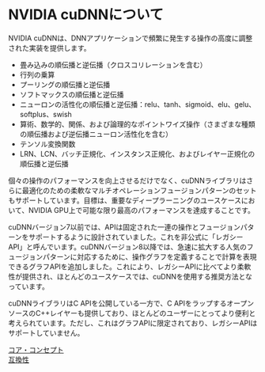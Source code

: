 # NVIDIA cuDNNについて

NVIDIA cuDNNは、DNNアプリケーションで頻繁に発生する操作の高度に調整された実装を提供します。

- 畳み込みの順伝播と逆伝播（クロスコリレーションを含む）
- 行列の乗算
- プーリングの順伝播と逆伝播
- ソフトマックスの順伝播と逆伝播
- ニューロンの活性化の順伝播と逆伝播：relu、tanh、sigmoid、elu、gelu、softplus、swish
- 算術、数学的、関係、および論理的なポイントワイズ操作（さまざまな種類の順伝播および逆伝播ニューロン活性化を含む）
- テンソル変換関数
- LRN、LCN、バッチ正規化、インスタンス正規化、およびレイヤー正規化の順伝播と逆伝播

個々の操作のパフォーマンスを向上させるだけでなく、cuDNNライブラリはさらに最適化のための柔軟なマルチオペレーションフュージョンパターンのセットもサポートしています。目標は、重要なディープラーニングのユースケースにおいて、NVIDIA GPU上で可能な限り最高のパフォーマンスを達成することです。

cuDNNバージョン7以前では、APIは固定された一連の操作とフュージョンパターンをサポートするように設計されていました。これを非公式に「レガシーAPI」と呼んでいます。cuDNNバージョン8以降では、急速に拡大する人気のフュージョンパターンに対応するために、操作グラフを定義することで計算を表現できるグラフAPIを追加しました。これにより、レガシーAPIに比べてより柔軟性が提供され、ほとんどのユースケースでは、cuDNNを使用する推奨方法となっています。

cuDNNライブラリはC APIを公開している一方で、C APIをラップするオープンソースのC++レイヤーも提供しており、ほとんどのユーザーにとってより便利と考えられています。ただし、これはグラフAPIに限定されており、レガシーAPIはサポートしていません。

[コア・コンセプト](core_concept.md)  
[互換性](compatibility.md)  
